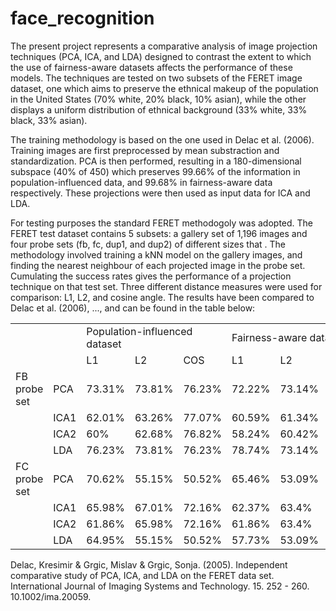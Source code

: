 # face_recognition

The present project represents a comparative analysis of image projection techniques (PCA, ICA, and LDA) designed to contrast the extent to which the use of fairness-aware datasets affects the performance of these models. The techniques are tested on two subsets of the FERET image dataset, one which aims to preserve the ethnical makeup of the population in the United States (70% white, 20% black, 10% asian), while the other displays a uniform distribution of ethnical background (33% white, 33% black, 33% asian). 

The training methodology is based on the one used in Delac et al. (2006). Training images are first preprocessed by mean substraction and standardization. PCA is then performed, resulting in a 180-dimensional subspace (40% of 450) which preserves 99.66% of the information in population-influenced data, and 99.68% in fairness-aware data respectively. These projections were then used as input data for ICA and LDA.

For testing purposes the standard FERET methodogoly was adopted. The FERET test dataset contains 5 subsets: a gallery set of 1,196 images and four probe sets (fb, fc, dup1, and dup2) of different sizes that . The methodology involved training a kNN model on the gallery images, and finding the nearest neighbour of each projected image in the probe set. Cumulating the success rates gives the performance of a projection technique on that test set. Three different distance measures were used for comparison: L1, L2, and cosine angle. The results have been compared to Delac et al. (2006), ..., and can be found in the table below:

<table>
  <tr>
    <td></td>
    <td></td>
    <td colspan="3">Population-influenced dataset</td>
    <td colspan="3">Fairness-aware dataset</td>
  </tr>
  <tr>
    <td></td>
    <td></td>
    <td>L1</td>
    <td>L2</td>
    <td>COS</td>
    <td>L1</td>
    <td>L2</td>
    <td>COS</td>
  </tr>
  <tr>
    <td>FB probe set</td>
    <td>PCA</td>
    <td>73.31%</td>
    <td>73.81%</td>
    <td>76.23%</td>
    <td>72.22%</td>
    <td>73.14%</td>
    <td>75.48%</td>
  </tr>
  <tr>
    <td></td>
    <td>ICA1</td>
    <td>62.01%</td>
    <td>63.26%</td>
    <td>77.07%</td>
    <td>60.59%</td>
    <td>61.34%</td>
    <td>74.39%</td>
  </tr>
  <tr>
    <td></td>
    <td>ICA2</td>
    <td>60%</td>
    <td>62.68%</td>
    <td>76.82%</td>
    <td>58.24%</td>
    <td>60.42%</td>
    <td>74.14%</td>
  </tr>
  <tr>
    <td></td>
    <td>LDA</td>
    <td>76.23%</td>
    <td>73.81%</td>
    <td>76.23%</td>
    <td>78.74%</td>
    <td>73.14%</td>
    <td>75.56%</td>
  </tr>
  <tr>
    <td>FC probe set</td>
    <td>PCA</td>
    <td>70.62%</td>
    <td>55.15%</td>
    <td>50.52%</td>
    <td>65.46%</td>
    <td>53.09%</td>
    <td>47.94%</td>
  </tr>
  <tr>
    <td></td>
    <td>ICA1</td>
    <td>65.98%</td>
    <td>67.01%</td>
    <td>72.16%</td>
    <td>62.37%</td>
    <td>63.4%</td>
    <td>72.68%</td>
  </tr>
  <tr>
    <td></td>
    <td>ICA2</td>
    <td>61.86%</td>
    <td>65.98%</td>
    <td>72.16%</td>
    <td>61.86%</td>
    <td>63.4%</td>
    <td>72.16%</td>
  </tr>
  <tr>
    <td></td>
    <td>LDA</td>
    <td>64.95%</td>
    <td>55.15%</td>
    <td>50.52%</td>
    <td>57.73%</td>
    <td>53.09%</td>
    <td>47.94%</td>
  </tr>
</table>

Delac, Kresimir & Grgic, Mislav & Grgic, Sonja. (2005). Independent comparative study of PCA, ICA, and LDA on the FERET data set. International Journal of Imaging Systems and Technology. 15. 252 - 260. 10.1002/ima.20059. 
